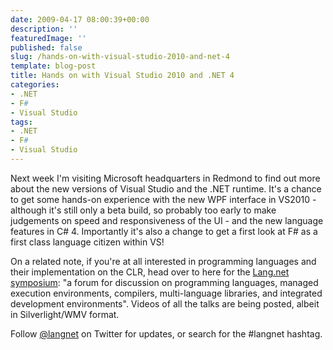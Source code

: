 ```yaml
---
date: 2009-04-17 08:00:39+00:00
description: ''
featuredImage: ''
published: false
slug: /hands-on-with-visual-studio-2010-and-net-4
template: blog-post
title: Hands on with Visual Studio 2010 and .NET 4
categories:
- .NET
- F#
- Visual Studio
tags:
- .NET
- F#
- Visual Studio
---
```


Next week I'm visiting Microsoft headquarters in Redmond to find out more about the new versions of Visual Studio and the .NET runtime. It's a chance to get some hands-on experience with the new WPF interface in VS2010 - although it's still only a beta build, so probably too early to make judgements on speed and responsiveness of the UI - and the new language features in C# 4. Importantly it's also a change to get a first look at F# as a first class language citizen within VS!

On a related note, if you're at all interested in programming languages and their implementation on the CLR, head over to here for the [Lang.net symposium](http://langnetsymposium.com/): "a forum for discussion on programming languages, managed execution environments, compilers, multi-language libraries, and integrated development environments". Videos of all the talks are being posted, albeit in Silverlight/WMV format.

Follow [@langnet](http://twitter.com/langnet) on Twitter for updates, or search for the #langnet hashtag.
